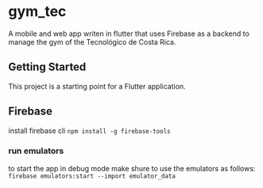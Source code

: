 # gym_tec

A mobile and web app writen in flutter that uses Firebase as a backend to manage the gym of the Tecnológico de Costa Rica.

## Getting Started

This project is a starting point for a Flutter application.

## Firebase
install firebase cli
`npm install -g firebase-tools`

### run emulators
to start the app in debug mode make shure to use the emulators as follows:
`firebase emulators:start --import emulator_data`

